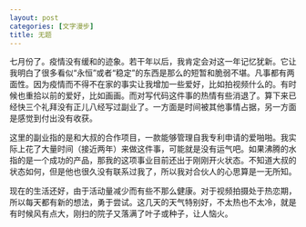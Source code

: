 ```yaml
---
layout: post
categories: [文字漫步]
title: 无题
---
```


七月份了。疫情没有缓和的迹象。若干年以后，我肯定会对这一年记忆犹新。它让我明白了很多看似“永恒”或者“稳定”的东西是那么的短暂和脆弱不堪。凡事都有两面性。因为疫情而不得不在家的事实让我增加一些爱好，比如拍视频什么的。有时候也重拾以前的爱好，比如画画。而对写代码这件事的热情有些消退了。算下来已经快三个礼拜没有正儿八经写过副业了。一方面是时间被其他事情占据，另一方面是感觉到付出没有收获。

这里的副业指的是和大叔的合作项目，一款能够管理自我专利申请的爱啪啪。我实际上花了大量时间（接近两年）来做这件事，可能就是没有运气吧。如果沸腾的水指的是一个成功的产品，那我的这项事业目前还出于刚刚开火状态。不知道大叔的状态如何，但是他也很久没有联系过我了，所以我对合伙人的心思算是一无所知。

现在的生活还好，由于活动量减少而有些不那么健康。对于视频拍摄处于热恋期，所以每天都有新的想法，勇于尝试。这几天的天气特别好，不太热也不太冷，就是有时候风有点大，刚扫的院子又落满了叶子或种子，让人恼火。
